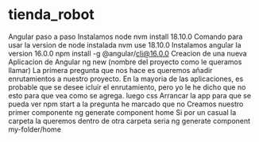 # tienda_robot
Angular paso a paso
Instalamos node 
nvm install 18.10.0
Comando para usar la version de node instalada
nvm use 18.10.0
Instalamos angular la version 16.0.0
npm install -g @angular/cli@16.0.0
Creacion de una nueva Aplicacion de Angular
ng new (nombre del proyecto como le queramos llamar)
    La primera pregunta que nos hace es queremos añadir enrutamientos a nuestro proyecto. En la mayoria de las aplicaciones, es probable que se desee icluir el enrutamiento, pero yo le he dicho que no esto para que vea como se agrega.
 luego css
Arrancar la app para que se pueda ver
npm start a la pregunta he marcado que no
Creamos nuestro primer componente
ng generate component home
Si por un casual la carpeta la queremos dentro de otra carpeta seria  ng generate component my-folder/home